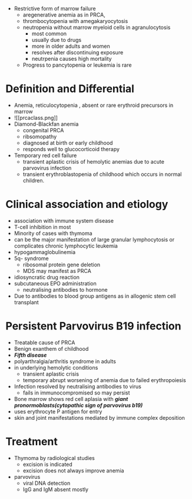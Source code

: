 * Restrictive form of marrow failure 
	* aregenerative anemia as in PRCA,
	* thrombocytopenia with amegakaryocytosis 
	* neutropenia without marrow myeloid cells in agranulocytosis
		* most common 
		* usually due to drugs 
		* more in older adults and women 
		* resolves after discontinuing exposure 
		* neutrpenia causes high mortality 
	* Progress to pancytopenia or leukemia is rare 

# Definition and Differential 
* Anemia, reticulocytopenia , absent or rare erythroid precursors in marrow 
* ![[prcaclass.png]]
* Diamond-Blackfan anemia
	* congenital PRCA 
	* ribsomopathy 
	* diagnosed at birth or early childhood 
	* responds well to glucocorticoid therapy 
* Temporary red cell failure
	* transient aplastic crisis of hemolytic anemias due to acute parvovirus infection 
	* transient erythroblastopenia of childhood which occurs in normal children.
# Clinical association and etiology 
* association with immune system disease 
* T-cell inhibition in most 
* Minority of cases with thymoma 
* can be the major manifestation of large granular lymphocytosis or complicates chronic lymphocytic leukemia 
* hypogammaglobulinemia
* 5q- syndrome 
	* ribosomal protein gene deletion
	* MDS may manifest as PRCA 
* idiosyncratic drug reaction 
* subcutaneous EPO administration 
	* neutralising antibodies to hormone 
* Due to antibodies to blood group antigens as in allogenic stem cell transplant 

# Persistent Parvovirus B19 infection 
* Treatable cause of PRCA 
* Benign exanthem of childhood 
* ***Fifth disease***
* polyarthralgia/arthritis syndrome in adults 
* in underlying hemolytic conditions 
	* transient aplastic crisis 
	* temporary abrupt worsening of anemia due to failed erythropoiesis 
* Infection resolved by neutralising antibodies to virus 
	* fails in immunocompromised so may persist 
* Bone marrow shows red cell aplasia with ***giant pronormoblasts(cytopathic sign of parvovirus b19)*** 
* uses erythrocyte P antigen for entry 
* skin and joint manifestations mediated by immune complex deposition 

# Treatment 
* Thymoma by radiological studies 
	* excision is indicated 
	* excision does not always improve anemia 
* parvovirus 
	* viral DNA detection 
	* IgG and IgM absent mostly 